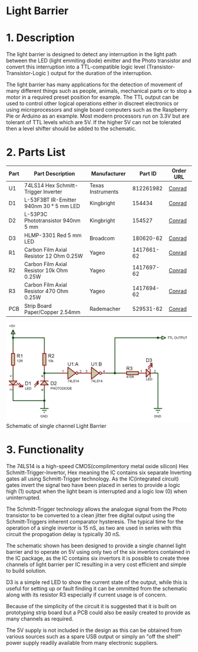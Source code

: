 # Light Barrier
# 1. Description
The light barrier is designed to detect any interruption in the light path between the LED (light emmiting diode) emitter and the Photo transistor and convert this interruption into a TTL-compatible logic level (Transistor-Transistor-Logic ) output for the duration of the interruption.

The light barrier has many applications for the detection of movement of many different things such as people, animals, mechanical parts or to stop a motor in a required preset position for example. The TTL output can  be used to control other logical operations either in discreet electronics or using microprocessors and single board computers such as the Raspberry Pie or  Arduino as an example. Most modern processors run on 3.3V but are tolerant of TTL levels which are 5V. If the higher 5V can not be tolerated then a level shifter should be added to the schematic.





# 2. Parts List


|Part | Part Description  | Manufacturer | Part ID | Order URL |
| ---- | ----------------- | ------------ | ------- | --------- |
| U1 | 74LS14 Hex Schmitt-Trigger Inverter | Texas Instruments  | 812261982 | [Conrad](https://www.conrad.de/de/p/high-speed-cmos-hex-inverter-schmitt-trigger-dip-14-812261982.html) |
| D1 |  L-53F3BT IR-Emitter 940nm 30 ° 5 mm LED | Kingbright  | 154434  | [Conrad](https://www.conrad.de/de/p/kingbright-l-53f3bt-ir-emitter-940-nm-30-5-mm-radial-bedrahtet-154434.html) |
| D2 | L-53P3C Phototransistor 940nm 5 mm | Kingbright | 154527 | [Conrad](https://www.conrad.de/de/p/kingbright-fototransistor-5-mm-1100-nm-l-53p3c-154527.html) |
| D3 | HLMP-3301 Red 5 mm LED | Broadcom | 180620-62 | [Conrad](https://www.conrad.de/de/p/broadcom-hlmp-3301-led-bedrahtet-rot-rund-5-mm-7-mcd-60-10-ma-1-9-v-180620.html) |
| R1 | Carbon Film Axial Resistor 12 Ohm 0.25W | Yageo | 1417661-62 | [Conrad](https://www.conrad.de/de/p/yageo-cfr-25jt-52-12r-kohleschicht-widerstand-12-axial-bedrahtet-0207-0-25-w-5-1-st-1417661.html) |
| R2 | Carbon Film Axial Resistor 10k Ohm 0.25W | Yageo | 1417697-62 | [Conrad](https://www.conrad.de/de/p/yageo-cfr-25jt-52-10k-kohleschicht-widerstand-10-k-axial-bedrahtet-0207-0-25-w-5-1-st-1417697.html) |
| R3 | Carbon Film Axial Resistor 470 Ohm 0.25W | Yageo | 1417694-62 | [Conrad](https://www.conrad.de/de/p/yageo-cfr-25jt-52-470r-kohleschicht-widerstand-470-axial-bedrahtet-0207-0-25-w-5-1-st-1417694.html) |
| PCB | Strip Board Paper/Copper 2.54mm | Rademacher | 529531-62 | [Conrad](https://www.conrad.de/de/p/rademacher-wr-typ-710-2-platine-hartpapier-l-x-b-100-mm-x-75-mm-35-m-rastermass-2-54-mm-inhalt-1-st-529531.html) |


![Light Barrier Schematic](graphics/lichtschranke.png) Schematic of single channel Light Barrier

# 3. Functionality

The 74LS14 is a high-speed CMOS(complimentory metal oxide silicon) Hex Schmitt-Trigger-Invertor, Hex meaning the IC contains six separate Inverting gates all using Schmitt-Trigger technology. As the IC(integrated circuit) gates invert the signal two have been placed in series to provide a logic high (1) output when the light beam is interrupted and a logic low (0) when uninterrupted.

 The Schmitt-Trigger technology allows the analogue signal from the Photo transistor to be converted to a clean jitter free digital output using the Schmitt-Triggers inherent comparator hysteresis. The typical time for the operation of a single invertor is 15 nS, as two are used in series with this circuit the propogation delay is typically 30 nS.

The schematic shown has been designed to provide a single channel light barrier and to operate on 5V using only two of the six invertors contained in the IC package, as the IC contains six invertors it is possible to create three channels of light barrier per IC resulting in a very cost efficient and simple to build solution.

D3 is a simple red LED to show the current state of the output, while this is useful for setting up or fault finding it can be ommitted from the schematic along with its resistor R3 especially if current usage is of concern.

Because of the simplicity of the circuit it is suggested that it is built on prototyping strip board but a PCB could also be easily created to provide as many channels as required.

The 5V supply is not included in the design as this can be obtained from various sources such as a spare USB output or simply an "off the shelf" power supply readily available from many electronic suppliers.